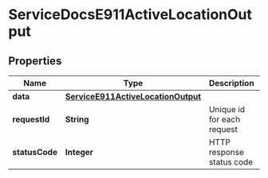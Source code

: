 

# ServiceDocsE911ActiveLocationOutput

## Properties

Name | Type | Description | Notes
------------ | ------------- | ------------- | -------------
**data** | [**ServiceE911ActiveLocationOutput**](ServiceE911ActiveLocationOutput.md) |  |  [optional]
**requestId** | **String** | Unique id for each request |  [optional]
**statusCode** | **Integer** | HTTP response status code |  [optional]




